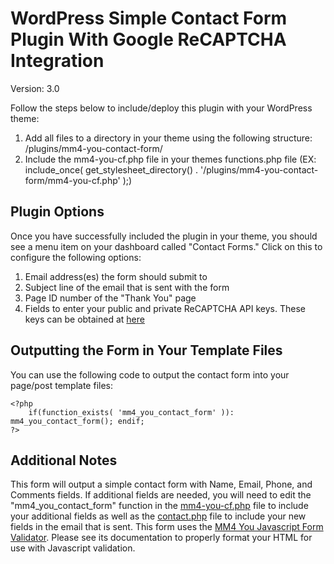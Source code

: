 # WordPress Simple Contact Form Plugin With Google ReCAPTCHA Integration
Version: 3.0

Follow the steps below to include/deploy this plugin with your WordPress theme:

1. Add all files to a directory in your theme using the following structure: /plugins/mm4-you-contact-form/
2. Include the mm4-you-cf.php file in your themes functions.php file (EX: include_once( get_stylesheet_directory() . '/plugins/mm4-you-contact-form/mm4-you-cf.php' );)

## Plugin Options
Once you have successfully included the plugin in your theme, you should see a menu item on your dashboard called "Contact Forms." Click on this to configure the following options:

1. Email address(es) the form should submit to
2. Subject line of the email that is sent with the form
3. Page ID number of the "Thank You" page
4. Fields to enter your public and private ReCAPTCHA API keys. These keys can be obtained at [here](https://www.google.com/recaptcha/admin)

## Outputting the Form in Your Template Files
You can use the following code to output the contact form into your page/post template files:

~~~~
<?php
	if(function_exists( 'mm4_you_contact_form' )): mm4_you_contact_form(); endif;
?>
~~~~

## Additional Notes
This form will output a simple contact form with Name, Email, Phone, and Comments fields. If additional fields are needed, you will need to edit the "mm4_you_contact_form" function in the [mm4-you-cf.php](https://github.com/cstielper/mm4-you-wp-contact-form-with-recaptcha/blob/master/mm4-you-cf.php) file to include your additional fields as well as the [contact.php](https://github.com/cstielper/mm4-you-wp-contact-form-with-recaptcha/blob/master/inc/contact.php) file to include your new fields in the email that is sent. This form uses the [MM4 You Javascript Form Validator](https://github.com/cstielper/mm4-you-js-form-validator). Please see its documentation to properly format your HTML for use with Javascript validation.